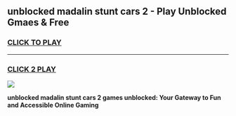 
## unblocked madalin stunt cars 2 - Play Unblocked Gmaes & Free
<h3>
<a href="https://news.freeplayer.one?title=unblocked_madalin_stunt_cars_2&ref=16F">CLICK TO PLAY</a></h3>
<hr>

<h3>
<a href="https://news.freeplayer.one?title=unblocked_madalin_stunt_cars_2&ref=16F">CLICK 2 PLAY</a>
  
</h3>

<a href="https://news.freeplayer.one?title=unblocked_madalin_stunt_cars_2&ref=16F/"><img src="https://clearcache.store/games.png"></a>


**unblocked madalin stunt cars 2 games unblocked: Your Gateway to Fun and Accessible Online Gaming**
